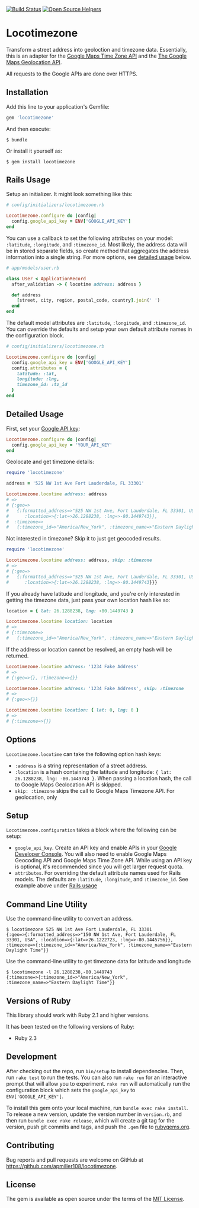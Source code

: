 [![Build Status](https://travis-ci.org/apmiller108/locotimezone.svg?branch=active-model-integration)](https://travis-ci.org/apmiller108/locotimezone)
[![Open Source Helpers](https://www.codetriage.com/apmiller108/locotimezone/badges/users.svg)](https://www.codetriage.com/apmiller108/locotimezone)

# Locotimezone
Transform a street address into geoloction and timezone data. Essentially, this
is an adapter for the [Google Maps Time Zone API](https://developers.google.com/maps/documentation/timezone/intro) and the [The Google Maps Geolocation API](https://developers.google.com/maps/documentation/geolocation/intro).

All requests to the Google APIs are done over HTTPS.

## Installation
Add this line to your application's Gemfile:

```ruby
gem 'locotimezone'
```

And then execute:

    $ bundle

Or install it yourself as:

    $ gem install locotimezone

## Rails Usage 
Setup an initializer. It might look something like this:

```ruby
# config/initializers/locotimezone.rb

Locotimezone.configure do |config|
  config.google_api_key = ENV['GOOGLE_API_KEY']
end
```

You can use a callback to set the following attributes on your model:
`:latitude`, `:longitude`, and `:timezone_id`.  Most likely, the address data
will be in stored separate fields, so create method that aggregates the address
information into a single string.  For more options, see [detailed usage](#detailed-usage) below.

```ruby
# app/models/user.rb

class User < ApplicationRecord
  after_validation -> { locotime address: address } 

  def address
    [street, city, region, postal_code, country].join(' ')
  end
end
```

The default model attributes are `:latitude`, `:longitude`, and `:timezone_id`.  
You can override the defaults and setup your own default attribute names in the 
configuration block. 

```ruby
# config/initializers/locotimezone.rb

Locotimezone.configure do |config|
  config.google_api_key = ENV['GOOGLE_API_KEY']
  config.attributes = {
    latitude: :lat,
    longitude: :lng,
    timezone_id: :tz_id
  }
end
```


## Detailed Usage
First, set your [Google API
key](https://developers.google.com/maps/documentation/geocoding/get-api-key):

```ruby
Locotimezone.configure do |config|
  config.google_api_key = 'YOUR_API_KEY' 
end
```
Geolocate and get timezone details:

```ruby
require 'locotimezone'

address = '525 NW 1st Ave Fort Lauderdale, FL 33301'

Locotimezone.locotime address: address
# =>
# {:geo=>
#   {:formatted_address=>"525 NW 1st Ave, Fort Lauderdale, FL 33301, USA",
#      :location=>{:lat=>26.1288238, :lng=>-80.1449743}},
#  :timezone=>
#   {:timezone_id=>"America/New_York", :timezone_name=>"Eastern Daylight Time"}}
```

Not interested in timezone? Skip it to just get geocoded results.

```ruby
require 'locotimezone'

Locotimezone.locotime address: address, skip: :timezone
# =>
# {:geo=>
#   {:formatted_address=>"525 NW 1st Ave, Fort Lauderdale, FL 33301, USA",
#      :location=>{:lat=>26.1288238, :lng=>-80.1449743}}}
```

If you already have latitude and longitude, and you're only interested in getting
the timezone data, just pass your own location hash like so:

```ruby
location = { lat: 26.1288238, lng: -80.1449743 }

Locotimezone.locotime location: location
# =>
# {:timezone=>
#   {:timezone_id=>"America/New_York", :timezone_name=>"Eastern Daylight Time"}}
```

If the address or location cannot be resolved, an empty hash will be returned.

```ruby
Locotimezone.locotime address: '1234 Fake Address'
# => 
# {:geo=>{}, :timezone=>{}}

Locotimezone.locotime address: '1234 Fake Address', skip: :timezone
# => 
# {:geo=>{}}

Locotimezone.locotime location: { lat: 0, lng: 0 }
# => 
# {:timezone=>{}}
```

## Options

`Locotimezone.locotime` can take the following option hash keys:
* `:address` is a string representation of a street address.
* `:location` is a hash containing the latitude and longitude: `{ lat: 26.1288238, lng: -80.1449743 }`. When passing a location hash, the call to Google Maps Geolocation API is skipped.
* `skip: :timezone` skips the call to Google Maps Timezone API. For geolocation,
  only

## Setup

`Locotimezone.configuration` takes a block where the following can be setup:
* `google_api_key`. Create an API key and enable APIs in your [Google
  Developer Console](https://console.developers.google.com). You will also need to enable 
  Google Maps Geocoding API and Google Maps Time Zone API. While using an API key is optional,
  it's recommended since you will get larger request quota.
* `attributes`.  For overriding the default attribute names used for Rails models.
  The defaults are `:latitude`, `:longitude`, and `:timezone_id`. See example
  above under [Rails usage](#rails-usage)

## Command Line Utility

Use the command-line utility to convert an address.

```shell
$ locotimezone 525 NW 1st Ave Fort Lauderdale, FL 33301
{:geo=>{:formatted_address=>"150 NW 1st Ave, Fort Lauderdale, FL 33301, USA", :location=>{:lat=>26.1222723, :lng=>-80.1445756}}, :timezone=>{:timezone_id=>"America/New_York", :timezone_name=>"Eastern Daylight Time"}}
```

Use the command-line utility to get timezone data for latitude and longitude

```shell
$ locotimezone -l 26.1288238,-80.1449743
{:timezone=>{:timezone_id=>"America/New_York", :timezone_name=>"Eastern Daylight Time"}}
```

## Versions of Ruby

This library should work with Ruby 2.1 and higher versions.

It has been tested on the following versions of Ruby:
* Ruby 2.3

## Development

After checking out the repo, run `bin/setup` to install dependencies. Then, run `rake test` to run the tests. You can also run `rake run` for an interactive prompt that will allow you to experiment. `rake run` will automatically run the configuration block which sets the `google_api_key` to `ENV['GOOGLE_API_KEY']`.

To install this gem onto your local machine, run `bundle exec rake install`. To release a new version, update the version number in `version.rb`, and then run `bundle exec rake release`, which will create a git tag for the version, push git commits and tags, and push the `.gem` file to [rubygems.org](https://rubygems.org).

## Contributing

Bug reports and pull requests are welcome on GitHub at https://github.com/apmiller108/locotimezone.


## License

The gem is available as open source under the terms of the [MIT License](http://opensource.org/licenses/MIT).
